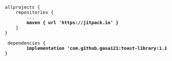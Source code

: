 <pre>
allprojects {
	repositories {
		...
		<b>maven { url 'https://jitpack.io' }</b>
	}
}
  
 dependencies {
        <b>implementation 'com.github.gasai21:toast-library:1.1.0'</b>
}
  </pre>
